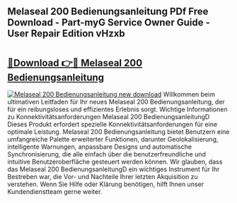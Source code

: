 ## Melaseal 200 Bedienungsanleitung PDf Free Download - Part-myG Service Owner Guide - User Repair Edition vHzxb

# <h2><a href="http://df3mi3.blite.top/?on=Melaseal+200+Bedienungsanleitung">🔗Download 👉🔴 Melaseal 200 Bedienungsanleitung</a></h2>

[![Melaseal 200 Bedienungsanleitung new download](https://i.imgur.com/lujVjoI.png)](http://df3mi3.blite.top/?on=Melaseal+200+Bedienungsanleitung)
Willkommen beim ultimativen Leitfaden für Ihr neues Melaseal 200 Bedienungsanleitung, der für ein reibungsloses und effizientes Erlebnis sorgt. Wichtige Informationen zu Konnektivitätsanforderungen Melaseal 200 BedienungsanleitungD Dieses Produkt erfordert spezielle Konnektivitätsanforderungen für eine optimale Leistung. Melaseal 200 Bedienungsanleitung bietet Benutzern eine umfangreiche Palette erweiterter Funktionen, darunter Geolokalisierung, intelligente Warnungen, anpassbare Designs und automatische Synchronisierung, die alle einfach über die benutzerfreundliche und intuitive Benutzeroberfläche gesteuert werden können. Wir glauben, dass das Melaseal 200 BedienungsanleitungD ein wichtiges Instrument für Ihr Bestreben war, die Vor- und Nachteile Ihrer letzten Akquisition zu verstehen. Wenn Sie Hilfe oder Klärung benötigen, hilft Ihnen unser Kundendienstteam gerne weiter.
